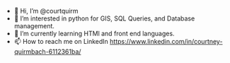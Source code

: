 - 👋 Hi, I’m @courtquirm
- 👀 I’m interested in python for GIS, SQL Queries, and Database management.
- 🌱 I’m currently learning HTMl and front end languages.
- 📫 How to reach me on LinkedIn https://www.linkedin.com/in/courtney-quirmbach-6112361ba/

<!---
courtquirm/courtquirm is a ✨ special ✨ repository because its `README.md` (this file) appears on your GitHub profile.
You can click the Preview link to take a look at your changes.
--->
